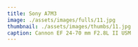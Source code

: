 ```yaml
---
title: Sony A7M3
image: ./assets/images/fulls/11.jpg
thumbnail: ./assets/images/thumbs/11.jpg
caption: Cannon EF 24-70 mm F2.8L II USM
---
```

